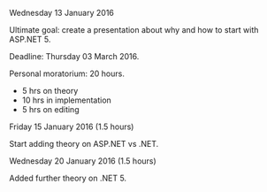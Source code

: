 Wednesday 13 January 2016

Ultimate goal: create a presentation about why and how to start with ASP.NET 5.

Deadline: Thursday 03 March 2016.

Personal moratorium: 20 hours. 
* 5 hrs on theory
* 10 hrs in implementation
* 5 hrs on editing

Friday 15 January 2016 (1.5 hours)

Start adding theory on ASP.NET vs .NET.

Wednesday 20 January 2016 (1.5 hours)

Added further theory on .NET 5.